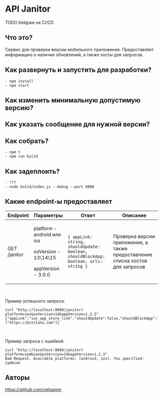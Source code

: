 # API Janitor

TODO бейджи на CI/CD

## Что это?

Сервис для проверки версии мобильного приложения.
Предоставляет информацию о наличии обновлений, а также хосты для запросов.

## Как развернуть и запустить для разработки?

    - npm install
    - npm start

## Как изменить минимальную допустимую версию?

## Как указать сообщение для нужной версии?

## Как собрать?

    - npm t
    - npm run build

## Как задеплоить?

    - ???
    - node build/index.js --debug --port 8080

## Какие endpoint-ы предоставляет

| Endpoint      |   Параметры      | Ответ   |Описание       |
| ------------- | -----------   | ------------- | --- |
| GET /janitor      | <p>platform  - android или ios</p><p>osVersion - 13\14\15</p><p>appVersion - 3.0.0</p> | ``{ appLink: string, shouldUpdate: boolean, shouldBlockApp: boolean, urls: string }`` | Проверка версии приложения, а также предоставление списка хостов для запросов |

<br />

Пример успешного запроса:
```
curl "http://localhost:8080/janitor?platform=ios&osVersion=14&appVersion=1.2.3"   
{"appLink":"ios_app_store_link","shouldUpdate":false,"shouldBlockApp":false,"urls":["https://bitzlato.com"]}
```
<br />

Пример запроса с ошибкой:
```
curl "http://localhost:8080/janitor?platform=symbian&osVersion=14&appVersion=1.2.3" 
Bad Request. Available platforms: [android, ios]. You specified: symbian
```

## Авторы

https://github.com/velsamm
